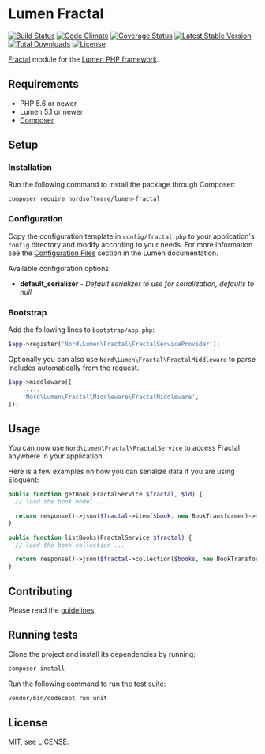 # Lumen Fractal
[![Build Status](https://travis-ci.org/nordsoftware/lumen-fractal.svg?branch=master)](https://travis-ci.org/nordsoftware/lumen-fractal)
[![Code Climate](https://codeclimate.com/github/nordsoftware/lumen-fractal/badges/gpa.svg)](https://codeclimate.com/github/nordsoftware/lumen-fractal)
[![Coverage Status](https://coveralls.io/repos/github/nordsoftware/lumen-fractal/badge.svg?branch=master)](https://coveralls.io/github/nordsoftware/lumen-fractal?branch=master)
[![Latest Stable Version](https://poser.pugx.org/nordsoftware/lumen-fractal/version)](https://packagist.org/packages/nordsoftware/lumen-fractal) 
[![Total Downloads](https://poser.pugx.org/nordsoftware/lumen-fractal/downloads)](https://packagist.org/packages/nordsoftware/lumen-fractal)
[![License](https://poser.pugx.org/nordsoftware/lumen-fractal/license)](https://packagist.org/packages/nordsoftware/lumen-fractal)

[Fractal](http://fractal.thephpleague.com/) module for the [Lumen PHP framework](http://lumen.laravel.com/).

## Requirements

- PHP 5.6 or newer
- Lumen 5.1 or newer
- [Composer](http://getcomposer.org)

## Setup

### Installation

Run the following command to install the package through Composer:

```
composer require nordsoftware/lumen-fractal
```

### Configuration

Copy the configuration template in `config/fractal.php` to your application's `config` directory and modify according to your needs.
For more information see the [Configuration Files](http://lumen.laravel.com/docs/configuration#configuration-files) section in the Lumen documentation.

Available configuration options:

- **default_serializer** - *Default serializer to use for serialization, defaults to null*

### Bootstrap

Add the following lines to ```bootstrap/app.php```:

```php
$app->register('Nord\Lumen\Fractal\FractalServiceProvider');
```

Optionally you can also use `Nord\Lumen\Fractal\FractalMiddleware` to parse includes automatically from the request.

```php
$app->middleware([
	.....
	'Nord\Lumen\Fractal\Middleware\FractalMiddleware',
]);
```

## Usage

You can now use `Nord\Lumen\Fractal\FractalService` to access Fractal anywhere in your application.

Here is a few examples on how you can serialize data if you are using Eloquent:

```php
public function getBook(FractalService $fractal, $id) {
  // load the book model ...

  return response()->json($fractal->item($book, new BookTransformer)->toArray());
}
```

```php
public function listBooks(FractalService $fractal) {
  // load the book collection ...

  return response()->json($fractal->collection($books, new BookTransformer)->toArray());
}
```

## Contributing

Please read the [guidelines](.github/CONTRIBUTING.md).

## Running tests

Clone the project and install its dependencies by running:

```sh
composer install
```

Run the following command to run the test suite:

```sh
vendor/bin/codecept run unit
```

## License

MIT, see [LICENSE](LICENSE).
